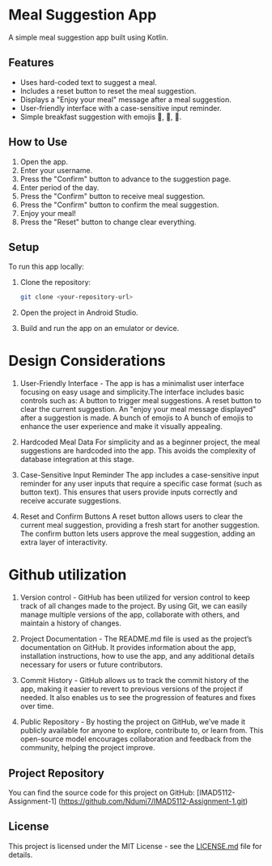 # Meal Suggestion App

A simple meal suggestion app built using Kotlin.

## Features

- Uses hard-coded text to suggest a meal.
- Includes a reset button to reset the meal suggestion.
- Displays a "Enjoy your meal" message after a meal suggestion.
- User-friendly interface with a case-sensitive input reminder.
- Simple breakfast suggestion with emojis 🍞, 🧈, 🍯.

## How to Use

1. Open the app.
2. Enter your username.
3. Press the "Confirm" button to advance to the suggestion page.
4. Enter period of the day.
5. Press the "Confirm" button to receive meal suggestion.
6. Press the "Confirm" button to confirm the meal suggestion.
7. Enjoy your meal!
8. Press the "Reset" button to change clear everything.

## Setup

To run this app locally:

1. Clone the repository:
   ```bash
   git clone <your-repository-url>
   ```

2. Open the project in Android Studio.
3. Build and run the app on an emulator or device.

# Design Considerations

1. User-Friendly Interface - The app is has a minimalist user interface focusing on easy usage and simplicity.The interface includes basic controls such as:
A button to trigger meal suggestions.
A reset button to clear the current suggestion.
An "enjoy your meal message displayed" after a suggestion is made.
A bunch of emojis to A bunch of emojis to enhance the user experience and make it visually appealing.

2. Hardcoded Meal Data
For simplicity and as a beginner project, the meal suggestions are hardcoded into the app. This avoids the complexity of database integration at this stage.

3. Case-Sensitive Input Reminder
The app includes a case-sensitive input reminder for any user inputs that require a specific case format (such as button text). This ensures that users provide inputs correctly and receive accurate suggestions.
4. Reset and Confirm Buttons
A reset button allows users to clear the current meal suggestion, providing a fresh start for another suggestion.
The confirm button lets users approve the meal suggestion, adding an extra layer of interactivity.

# Github utilization

1. Version control - GitHub has been utilized for version control to keep track of all changes made to the project. By using Git, we can easily manage multiple versions of the app, collaborate with others, and maintain a history of changes.

2. Project Documentation - The README.md file is used as the project’s documentation on GitHub. It provides information about the app, installation instructions, how to use the app, and any additional details necessary for users or future contributors.

3. Commit History - GitHub allows us to track the commit history of the app, making it easier to revert to previous versions of the project if needed. It also enables us to see the progression of features and fixes over time.
5. Public Repository - By hosting the project on GitHub, we’ve made it publicly available for anyone to explore, contribute to, or learn from. This open-source model encourages collaboration and feedback from the community, helping the project improve.

## Project Repository

You can find the source code for this project on GitHub: [IMAD5112-Assignment-1] (https://github.com/Ndumi7/IMAD5112-Assignment-1.git)

## License

This project is licensed under the MIT License - see the [LICENSE.md](LICENSE.md) file for details.

